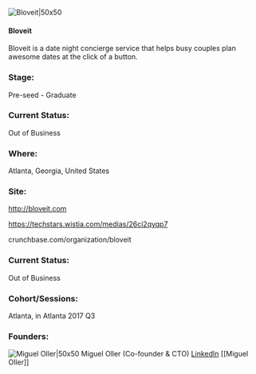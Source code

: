 

![Bloveit|50x50](https://apimg.techstars.com/connect/images/image_files/595177d8c9aec70a9b000099/original/logo.png)

#### Bloveit
Bloveit is a date night concierge service that helps busy couples plan awesome dates at the click of a button.

### Stage: 
Pre-seed - Graduate 

### Current Status: 
Out of Business

### Where:
Atlanta, Georgia, United States

### Site:
http://bloveit.com

https://techstars.wistia.com/medias/26ci2qyqp7

crunchbase.com/organization/bloveit

### Current Status: 
Out of Business

### Cohort/Sessions: 
Atlanta, in Atlanta 2017 Q3

### Founders: 

![Miguel Oller|50x50](https://apimg.techstars.com/connect/images/image_files/59517728c9aec70a9b000098/original/IMG_5720_-_Square_25_.jpg) Miguel Oller (Co-founder & CTO) [LinkedIn](https://linkedin.com/in/migueloller) [[Miguel Oller]]


